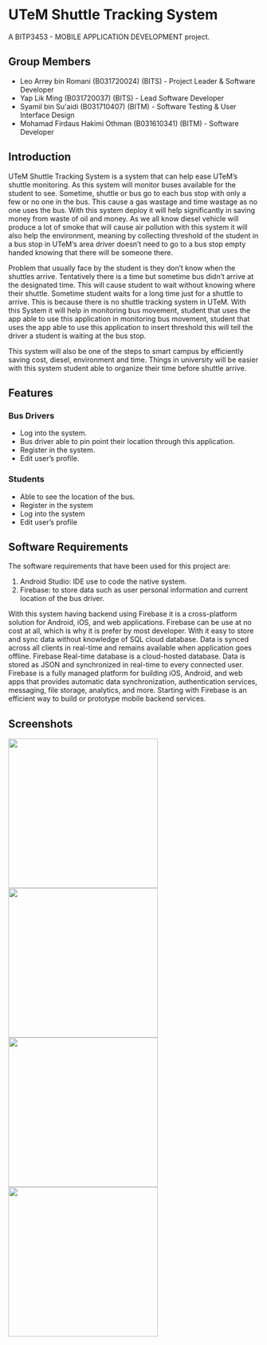 # UTeM Shuttle Tracking System

A BITP3453 - MOBILE APPLICATION DEVELOPMENT project.

## Group Members

- Leo Arrey bin Romani (B031720024) (BITS) - Project Leader & Software Developer
- Yap Lik Ming (B031720037) (BITS) - Lead Software Developer
- Syamil bin Su'aidi (B031710407) (BITM) - Software Testing & User Interface Design
- Mohamad Firdaus Hakimi Othman (B031610341) (BITM) - Software Developer

## Introduction

UTeM Shuttle Tracking System is a system that can help ease UTeM’s shuttle monitoring. As this system will monitor buses available for the student to see. Sometime, shuttle or bus go to each bus stop with only a few or no one in the bus. This cause a gas wastage and time wastage as no one uses the bus. With this system deploy it will help significantly in saving money from waste of oil and money. As we all know diesel vehicle will produce a lot of smoke that will cause air pollution with this system it will also help the environment, meaning by collecting threshold of the student in a bus stop in UTeM‘s area driver doesn’t need to go to a bus stop empty handed knowing that there will be someone there.

Problem that usually face by the student is they don’t know when the shuttles arrive. Tentatively there is a time but sometime bus didn’t arrive at the designated time. This will cause student to wait without knowing where their shuttle. Sometime student waits for a long time just for a shuttle to arrive. This is because there is no shuttle tracking system in UTeM. With this System it will help in monitoring bus movement, student that uses the app able to use this application in monitoring bus movement, student that uses the app able to use this application to insert threshold this will tell the driver a student is waiting at the bus stop.

This system will also be one of the steps to smart campus by efficiently saving cost, diesel, environment and time. Things in university will be easier with this system student able to organize their time before shuttle arrive. 

## Features

### Bus Drivers
-	Log into the system.
-	Bus driver able to pin point their location through this application.
-	Register in the system.
-	Edit user’s profile. 

### Students
-	Able to see the location of the bus.
-	Register in the system
-	Log into the system
-	Edit user’s profile

##	Software Requirements
The software requirements that have been used for this project are:
1.	Android Studio: IDE use to code the native system.
2.	Firebase: to store data such as user personal information and current location of the bus driver.

With this system having backend using Firebase it is a cross-platform solution for Android, iOS, and web applications. Firebase can be use at no cost at all, which is why it is prefer by most developer.  With it easy to store and sync data without knowledge of SQL cloud database. Data is synced across all clients in real-time and remains available when application goes offline. Firebase Real-time database is a cloud-hosted database. Data is stored as JSON and synchronized in real-time to every connected user. Firebase is a fully managed platform for building iOS, Android, and web apps that provides automatic data synchronization, authentication services, messaging, file storage, analytics, and more. Starting with Firebase is an efficient way to build or prototype mobile backend services.

## Screenshots

<img src="https://rawcdn.githack.com/Croutons5/utemshuttle/2a65002c043938ac8b6d3276764b4fe632a6239c/screenshot1.jpg" width ="300"></a>
<img src="https://rawcdn.githack.com/Croutons5/utemshuttle/2a65002c043938ac8b6d3276764b4fe632a6239c/screenshot2.jpg" width ="300"></a>
<img src="https://rawcdn.githack.com/Croutons5/utemshuttle/2a65002c043938ac8b6d3276764b4fe632a6239c/screenshot3.jpg" width ="300"></a>
<img src="https://rawcdn.githack.com/Croutons5/utemshuttle/2a65002c043938ac8b6d3276764b4fe632a6239c/screenshot4.jpg" width ="300"></a>
